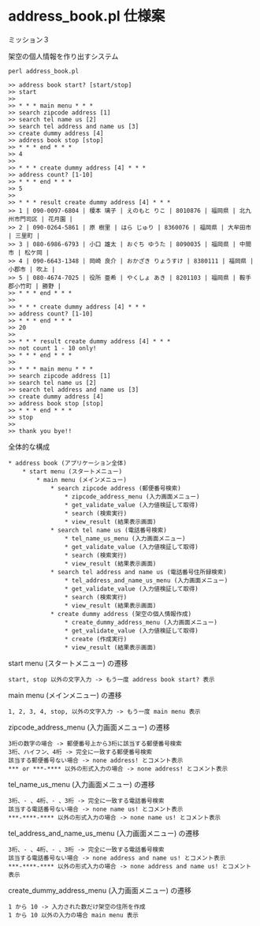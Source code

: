 # address_book.pl 仕様案

ミッション３

架空の個人情報を作り出すシステム

    perl address_book.pl

    >> address book start? [start/stop]
    >> start
    >>
    >> * * * main menu * * *
    >> search zipcode address [1]
    >> search tel name us [2]
    >> search tel address and name us [3]
    >> create dummy address [4]
    >> address book stop [stop]
    >> * * * end * * *
    >> 4
    >>
    >> * * * create dummy address [4] * * *
    >> address count? [1-10]
    >> * * * end * * *
    >> 5
    >>
    >> * * * result create dummy address [4] * * *
    >> 1 | 090-0097-6804 | 榎本 璃子 | えのもと りこ | 8010876 | 福岡県 | 北九州市門司区 | 花月園 | 
    >> 2 | 090-0264-5861 | 原 樹里 | はら じゅり | 8360076 | 福岡県 | 大牟田市 | 三里町 | 
    >> 3 | 080-6986-6793 | 小口 雄太 | おぐち ゆうた | 8090035 | 福岡県 | 中間市 | 松ケ岡 | 
    >> 4 | 090-6643-1348 | 岡崎 良介 | おかざき りょうすけ | 8380111 | 福岡県 | 小郡市 | 吹上 | 
    >> 5 | 080-4674-7025 | 役所 亜希 | やくしょ あき | 8201103 | 福岡県 | 鞍手郡小竹町 | 勝野 | 
    >> * * * end * * *
    >>
    >> * * * create dummy address [4] * * *
    >> address count? [1-10]
    >> * * * end * * *
    >> 20
    >>
    >> * * * result create dummy address [4] * * *
    >> not count 1 - 10 only!
    >> * * * end * * *
    >>
    >> * * * main menu * * *
    >> search zipcode address [1]
    >> search tel name us [2]
    >> search tel address and name us [3]
    >> create dummy address [4]
    >> address book stop [stop]
    >> * * * end * * *
    >> stop
    >>
    >> thank you bye!!

全体的な構成

    * address book (アプリケーション全体)
        * start menu (スタートメニュー)
            * main menu (メインメニュー)
                * search zipcode address (郵便番号検索)
                    * zipcode_address_menu (入力画面メニュー)
                    * get_validate_value (入力値検証して取得)
                    * search (検索実行)
                    * view_result (結果表示画面)
                * search tel name us (電話番号検索)
                    * tel_name_us_menu (入力画面メニュー)
                    * get_validate_value (入力値検証して取得)
                    * search (検索実行)
                    * view_result (結果表示画面)
                * search tel address and name us (電話番号住所録検索)
                    * tel_address_and_name_us_menu (入力画面メニュー)
                    * get_validate_value (入力値検証して取得)
                    * search (検索実行)
                    * view_result (結果表示画面)
                * create dummy address (架空の個人情報作成)
                    * create_dummy_address_menu (入力画面メニュー)
                    * get_validate_value (入力値検証して取得)
                    * create (作成実行)
                    * view_result (結果表示画面)

start menu (スタートメニュー) の遷移

    start, stop 以外の文字入力 -> もう一度 address book start? 表示

main menu (メインメニュー) の遷移

    1, 2, 3, 4, stop, 以外の文字入力 -> もう一度 main menu 表示

zipcode_address_menu (入力画面メニュー) の遷移

    3桁の数字の場合 -> 郵便番号上から3桁に該当する郵便番号検索
    3桁、ハイフン、4桁 -> 完全に一致する郵便番号検索
    該当する郵便番号ない場合 -> none address! とコメント表示
    *** or ***-**** 以外の形式入力の場合 -> none address! とコメント表示

tel_name_us_menu (入力画面メニュー) の遷移

    3桁、- 、4桁、- 、3桁 -> 完全に一致する電話番号検索
    該当する電話番号ない場合 -> none name us! とコメント表示
    ***-****-**** 以外の形式入力の場合 -> none name us! とコメント表示

tel_address_and_name_us_menu (入力画面メニュー) の遷移

    3桁、- 、4桁、- 、3桁 -> 完全に一致する電話番号検索
    該当する電話番号ない場合 -> none address and name us! とコメント表示
    ***-****-**** 以外の形式入力の場合 -> none address and name us! とコメント表示


create_dummy_address_menu (入力画面メニュー) の遷移

    1 から 10 -> 入力された数だけ架空の住所を作成
    1 から 10 以外の入力の場合 main menu 表示
